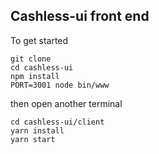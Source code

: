 ## Cashless-ui front end 

To get started

```
git clone
cd cashless-ui
npm install
PORT=3001 node bin/www
```

then open another terminal

```
cd cashless-ui/client
yarn install
yarn start
```
